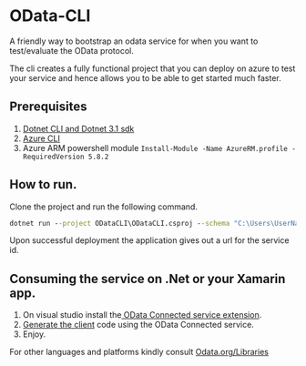 # OData-CLI
A friendly way to bootstrap an odata service for when you want to test/evaluate the OData protocol.

The cli creates a fully functional project that you can deploy on azure to test your service and hence allows you to be able to get started much faster.


## Prerequisites
1. [Dotnet CLI and Dotnet 3.1 sdk](https://docs.microsoft.com/en-us/dotnet/core/sdk)
2. [Azure CLI ](https://docs.microsoft.com/en-us/cli/azure/install-azure-cli?view=azure-cli-latest)
3. Azure ARM powershell module `Install-Module -Name AzureRM.profile -RequiredVersion 5.8.2`


## How to run.

Clone the project and run the following command.

```cmd
dotnet run --project ODataCLI\ODataCLI.csproj --schema "C:\Users\UserName\source\repos\schema.xml" --subscriptionId "huher7y58459hudhuheie5494" --appServiceName "MyOdataService"
```

Upon successful deployment the application gives out a url for the service id.

## Consuming the service on .Net or your Xamarin app.

1. On visual studio install the[ OData Connected service extension](https://marketplace.visualstudio.com/items?itemName=laylaliu.ODataConnectedService).
2. [Generate the client](https://devblogs.microsoft.com/odata/odata-connected-service-0-4-0-release/) code using the OData Connected service. 
3. Enjoy. 

For other languages and platforms kindly consult [Odata.org/Libraries](https://www.odata.org/libraries/)
